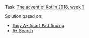 Task: [The advent of Kotlin 2018, week 1](https://blog.kotlin-academy.com/the-advent-of-kotlin-2018-week-1-229e442a143)

Solution based on:
 * [Easy A* (star) Pathfinding](https://medium.com/@nicholas.w.swift/easy-a-star-pathfinding-7e6689c7f7b2)
 * [A* Search](https://brilliant.org/wiki/a-star-search/)
